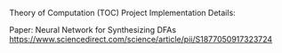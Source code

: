 Theory of Computation (TOC) Project Implementation Details:

Paper: Neural Network for Synthesizing DFAs https://www.sciencedirect.com/science/article/pii/S1877050917323724
